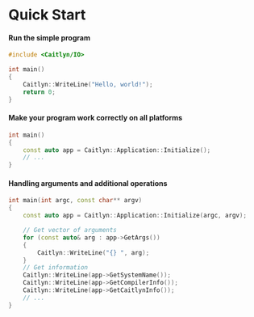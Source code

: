 # Quick Start

#### Run the simple program

```c++
#include <Caitlyn/IO>

int main()
{
    Caitlyn::WriteLine("Hello, world!");
    return 0;
}
```

#### Make your program work correctly on all platforms

```c++
int main()
{
    const auto app = Caitlyn::Application::Initialize();
    // ...
}
```

#### Handling arguments and additional operations

```c++
int main(int argc, const char** argv)
{
    const auto app = Caitlyn::Application::Initialize(argc, argv);

    // Get vector of arguments
    for (const auto& arg : app->GetArgs())
    {
        Caitlyn::WriteLine("{} ", arg);
    }
    // Get information
    Caitlyn::WriteLine(app->GetSystemName());
    Caitlyn::WriteLine(app->GetCompilerInfo());
    Caitlyn::WriteLine(app->GetCaitlynInfo());
    // ...
}
```
